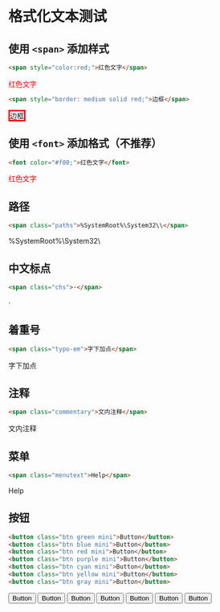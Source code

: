 # 格式化文本测试

## 使用 `<span>` 添加样式

```html
<span style="color:red;">红色文字</span>
```
<span style="color:red;">红色文字</span>

```html
<span style="border: medium solid red;">边框</span>
```
<span style="border: medium solid red;">边框</span>

## 使用 `<font>` 添加格式（不推荐）

```html
<font color="#f00;">红色文字</font>
```
<font color="#f00;">红色文字</font>

## 路径

```html
<span class="paths">%SystemRoot%\System32\\</span>
```
<span class="paths">%SystemRoot%\System32\\</span>

## 中文标点

```html
<span class="chs">·</span>
```
<span class="chs">·</span>

## 着重号

```html
<span class="typo-em">字下加点</span>
```
<span class="typo-em">字下加点</span>

## 注释

```html
<span class="commentary">文内注释</span>
```
<span class="commentary">文内注释</span>

## 菜单

```html
<span class="menutext">Help</span>
```
<span class="menutext">Help</span>

## 按钮

```html
<button class="btn green mini">Button</button>
<button class="btn blue mini">Button</button>
<button class="btn red mini">Button</button>
<button class="btn purple mini">Button</button>
<button class="btn cyan mini">Button</button>
<button class="btn yellow mini">Button</button>
<button class="btn gray mini">Button</button>
```
<button class="btn green mini">Button</button>
<button class="btn blue mini">Button</button>
<button class="btn red mini">Button</button>
<button class="btn purple mini">Button</button>
<button class="btn cyan mini">Button</button>
<button class="btn yellow mini">Button</button>
<button class="btn gray mini">Button</button>
